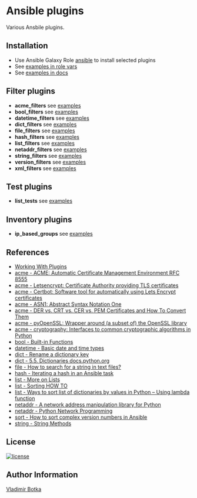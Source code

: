 # Ansible plugins

Various Ansbile plugins.


## Installation

- Use Ansible Galaxy Role [ansible](https://galaxy.ansible.com/vbotka/ansible) to install selected plugins
- See [examples in role vars](https://github.com/vbotka/ansible-ansible/blob/master/vars/main.yml)
- See [examples in docs](https://ansible-ansible.readthedocs.io/en/latest/guide.html#examples)


## Filter plugins

- **acme_filters** see [examples](https://github.com/vbotka/ansible-plugins/blob/master/examples/acme_filters.yml)
- **bool_filters** see [examples](https://github.com/vbotka/ansible-plugins/blob/master/examples/bool_filters.yml)
- **datetime_filters** see [examples](https://github.com/vbotka/ansible-plugins/blob/master/examples/datetime_filters.yml)
- **dict_filters** see [examples](https://github.com/vbotka/ansible-plugins/blob/master/examples/dict_filters.yml)
- **file_filters** see [examples](https://github.com/vbotka/ansible-plugins/blob/master/examples/file_filters.yml)
- **hash_filters** see [examples](https://github.com/vbotka/ansible-plugins/blob/master/examples/hash_filters.yml)
- **list_filters** see [examples](https://github.com/vbotka/ansible-plugins/blob/master/examples/list_filters.yml)
- **netaddr_filters** see [examples](https://github.com/vbotka/ansible-plugins/blob/master/examples/netaddr_filters.yml)
- **string_filters** see [examples](https://github.com/vbotka/ansible-plugins/blob/master/examples/string_filters.yml)
- **version_filters** see [examples](https://github.com/vbotka/ansible-plugins/blob/master/examples/version_filters.yml)
- **xml_filters** see [examples](https://github.com/vbotka/ansible-plugins/blob/master/examples/xml_filters.yml)


## Test plugins

- **list_tests** see [examples](https://github.com/vbotka/ansible-plugins/blob/master/examples/list_tests.yml)


## Inventory plugins

- **ip_based_groups** see [examples](https://github.com/vbotka/ansible-plugins/blob/master/examples/inventory-ip_based_groups.sh)


## References

- [Working With Plugins](https://docs.ansible.com/ansible/latest/plugins/plugins.html#working-with-plugins)
- [acme - ACME: Automatic Certificate Management Environment RFC 8555](https://tools.ietf.org/html/rfc8555)
- [acme - Letsencrypt: Certificate Authority providing TLS certificates](https://letsencrypt.org/)
- [acme - Certbot: Software tool for automatically using Lets Encrypt certificates](https://certbot.eff.org/)
- [acme - ASN1: Abstract Syntax Notation One](https://www.oss.com/asn1/resources/standards-define-asn1.html)
- [acme - DER vs. CRT vs. CER vs. PEM Certificates and How To Convert Them](https://support.ssl.com/Knowledgebase/Article/View/19/0/der-vs-crt-vs-cer-vs-pem-certificates-and-how-to-convert-them)
- [acme - pyOpenSSL: Wrapper around (a subset of) the OpenSSL library](https://www.pyopenssl.org/en/stable/)
- [acme - cryptography: Interfaces to common cryptographic algorithms in Python](https://cryptography.io/en/latest/)
- [bool - Built-in Functions](https://docs.python.org/3/library/functions.html)
- [datetime - Basic date and time types](https://docs.python.org/3/library/datetime.html)
- [dict - Rename a dictionary key](https://stackoverflow.com/questions/16475384/rename-a-dictionary-key)
- [dict - 5.5. Dictionaries docs.python.org](https://docs.python.org/3/tutorial/datastructures.html#dictionaries)
- [file - How to search for a string in text files?](https://stackoverflow.com/questions/4940032/how-to-search-for-a-string-in-text-files)
- [hash - Iterating a hash in an Ansible task](https://coderwall.com/p/rxsmvw/iterating-a-hash-in-an-ansible-task)
- [list - More on Lists](https://docs.python.org/3/tutorial/datastructures.html#more-on-lists)
- [list - Sorting HOW TO](https://docs.python.org/3/howto/sorting.html#sortinghowto)
- [list - Ways to sort list of dictionaries by values in Python – Using lambda function](https://www.geeksforgeeks.org/ways-sort-list-dictionaries-values-python-using-lambda-function/)
- [netaddr - A network address manipulation library for Python](https://pypi.org/project/netaddr/)
- [netaddr - Python Network Programming](https://0xbharath.github.io/python-network-programming/index.html)
- [sort - How to sort complex version numbers in Ansible](https://stackoverflow.com/questions/56063612/how-to-sort-complex-version-numbers-in-ansible/)
- [string - String Methods](https://docs.python.org/3/library/stdtypes.html#string-methods)


## License

[![license](https://img.shields.io/badge/license-BSD-red.svg)](https://www.freebsd.org/doc/en/articles/bsdl-gpl/article.html)


## Author Information

[Vladimir Botka](https://botka.link)

